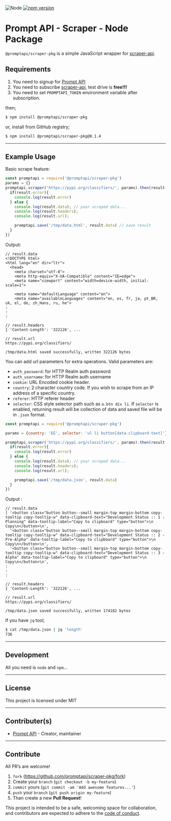 ![Node](https://img.shields.io/badge/node-14.9.0-green.svg)
[![npm version](https://badge.fury.io/js/%40promptapi%2Fscraper-pkg.svg)](https://badge.fury.io/js/%40promptapi%2Fscraper-pkg)

# Prompt API - Scraper - Node Package

`@promptapi/scraper-pkg` is a simple JavaScript wrapper for [scraper-api][scraper-api].

## Requirements

1. You need to signup for [Prompt API][promptapi-signup]
1. You need to subscribe [scraper-api][scraper-api], test drive is **free!!!**
1. You need to set `PROMPTAPI_TOKEN` environment variable after subscription.

then;

```bash
$ npm install @promptapi/scraper-pkg
```

or, install from GitHub registry;

```bash
$ npm install @promptapi/scraper-pkg@0.1.4
```

---

## Example Usage

Basic scrape feature:

```javascript
const promptapi = require('@promptapi/scraper-pkg')
params = {}
promptapi.scraper('https://pypi.org/classifiers/', params).then(result => {
  if(result.error){
    console.log(result.error)
  } else {
    console.log(result.data); // your scraped data...
    console.log(result.headers);
    console.log(result.url);

    promptapi.save('/tmp/data.html', result.data) // save result
  }
})
```

Output:

    // result.data
    <!DOCTYPE html>
    <html lang="en" dir="ltr">
      <head>
        <meta charset="utf-8">
        <meta http-equiv="X-UA-Compatible" content="IE=edge">
        <meta name="viewport" content="width=device-width, initial-scale=1">
        
        <meta name="defaultLanguage" content="en">
        <meta name="availableLanguages" content="en, es, fr, ja, pt_BR, uk, el, de, zh_Hans, ru, he">
    :
    :
    :
    
    // result.headers
    { 'Content-Length': '322126', ...
    
    // result.url
    https://pypi.org/classifiers/
    
    /tmp/data.html saved successfully, written 322126 bytes

You can add url parameters for extra operations. Valid parameters are:

- `auth_password`: for HTTP Realm auth password
- `auth_username`: for HTTP Realm auth username
- `cookie`: URL Encoded cookie header.
- `country`: 2 character country code. If you wish to scrape from an IP address of a specific country.
- `referer`: HTTP referer header
- `selector`: CSS style selector path such as `a.btn div li`. If `selector` is
  enabled, returning result will be collection of data and saved file will be
  in `.json` format.

```javascript
const promptapi = require('@promptapi/scraper-pkg')

params = {country: 'EE', selector: 'ul li button[data-clipboard-text]'}

promptapi.scraper('https://pypi.org/classifiers/', params).then(result => {
  if(result.error){
    console.log(result.error)
  } else {
    console.log(result.data); // your scraped data...
    console.log(result.headers);
    console.log(result.url);

    promptapi.save('/tmp/data.json', result.data)
  }
})
```

Output :

    // result.data
    [ '<button class="button button--small margin-top margin-bottom copy-tooltip copy-tooltip-w" data-clipboard-text="Development Status :: 1 - Planning" data-tooltip-label="Copy to clipboard" type="button">\n Copy\n</button>\n',
      '<button class="button button--small margin-top margin-bottom copy-tooltip copy-tooltip-w" data-clipboard-text="Development Status :: 2 - Pre-Alpha" data-tooltip-label="Copy to clipboard" type="button">\n Copy\n</button>\n',
      '<button class="button button--small margin-top margin-bottom copy-tooltip copy-tooltip-w" data-clipboard-text="Development Status :: 3 - Alpha" data-tooltip-label="Copy to clipboard" type="button">\n Copy\n</button>\n',
    :
    :
    :
    
    // result.headers
    { 'Content-Length': '322126', ...
    
    // result.url
    https://pypi.org/classifiers/
    
    /tmp/data.json saved successfully, written 174182 bytes

If you have `jq` tool;

```bash
$ cat /tmp/data.json | jq 'length'
736
```

---

## Development

All you need is `node` and `npm`...

---

## License

This project is licensed under MIT

---

## Contributer(s)

* [Prompt API](https://github.com/promptapi) - Creator, maintainer

---

## Contribute

All PR’s are welcome!

1. `fork` (https://github.com/promptapi/scraper-pkg/fork)
1. Create your `branch` (`git checkout -b my-feature`)
1. `commit` yours (`git commit -am 'Add awesome features...'`)
1. `push` your `branch` (`git push origin my-feature`)
1. Than create a new **Pull Request**!

This project is intended to be a safe,
welcoming space for collaboration, and contributors are expected to adhere to
the [code of conduct][coc].

[promptapi-signup]: https://promptapi.com/#signup-form
[scraper-api]:      https://promptapi.com/marketplace/description/scraper-api
[coc]:              https://github.com/promptapi/scraper-pkg/blob/main/CODE_OF_CONDUCT.md